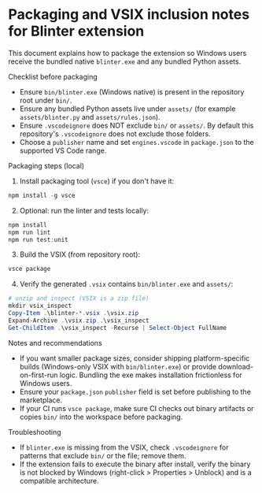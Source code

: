 # Packaging and VSIX inclusion notes for Blinter extension

This document explains how to package the extension so Windows users receive the bundled native `blinter.exe` and any bundled Python assets.

Checklist before packaging

- Ensure `bin/blinter.exe` (Windows native) is present in the repository root under `bin/`.
- Ensure any bundled Python assets live under `assets/` (for example `assets/blinter.py` and `assets/rules.json`).
- Ensure `.vscodeignore` does NOT exclude `bin/` or `assets/`. By default this repository's `.vscodeignore` does not exclude those folders.
- Choose a `publisher` name and set `engines.vscode` in `package.json` to the supported VS Code range.

Packaging steps (local)

1. Install packaging tool (`vsce`) if you don't have it:

```powershell
npm install -g vsce
```

2. Optional: run the linter and tests locally:

```powershell
npm install
npm run lint
npm run test:unit
```

3. Build the VSIX (from repository root):

```powershell
vsce package
```

4. Verify the generated `.vsix` contains `bin/blinter.exe` and `assets/`:

```powershell
# unzip and inspect (VSIX is a zip file)
mkdir vsix_inspect
Copy-Item .\blinter-*.vsix .\vsix.zip
Expand-Archive .\vsix.zip .\vsix_inspect
Get-ChildItem .\vsix_inspect -Recurse | Select-Object FullName
```

Notes and recommendations

- If you want smaller package sizes, consider shipping platform-specific builds (Windows-only VSIX with `bin/blinter.exe`) or provide download-on-first-run logic. Bundling the exe makes installation frictionless for Windows users.
- Ensure your `package.json` `publisher` field is set before publishing to the marketplace.
- If your CI runs `vsce package`, make sure CI checks out binary artifacts or copies `bin/` into the workspace before packaging.

Troubleshooting

- If `blinter.exe` is missing from the VSIX, check `.vscodeignore` for patterns that exclude `bin/` or the file; remove them.
- If the extension fails to execute the binary after install, verify the binary is not blocked by Windows (right-click > Properties > Unblock) and is a compatible architecture.
